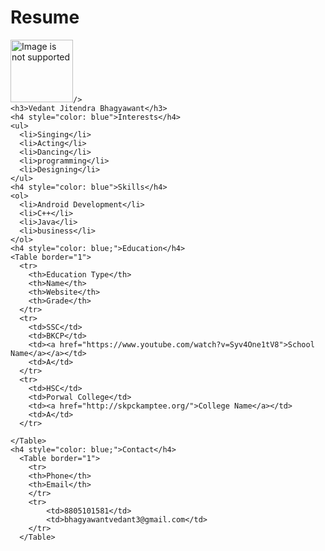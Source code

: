 <!DOCTYPE html>
<html lang="en">
  <head>
    <meta charset="UTF-8" />
    <meta http-equiv="X-UA-Compatible" content="IE=edge" />
    <meta name="viewport" content="width=device-width, initial-scale=1.0" />
    <title>Assignment 1</title>
  </head>
  <body>
    <h1>Resume</h1>
    <img 
      src="profile photo.jpg"
      alt="Image is not supported"
      width="100px"
      
    />
    <h3>Vedant Jitendra Bhagyawant</h3>
    <h4 style="color: blue">Interests</h4>
    <ul>
      <li>Singing</li>
      <li>Acting</li>
      <li>Dancing</li>
      <li>programming</li>
      <li>Designing</li>
    </ul>
    <h4 style="color: blue">Skills</h4>
    <ol>
      <li>Android Development</li>
      <li>C++</li>
      <li>Java</li>
      <li>business</li>
    </ol>
    <h4 style="color: blue;">Education</h4>
    <Table border="1">
      <tr>
        <th>Education Type</th>
        <th>Name</th>
        <th>Website</th>
        <th>Grade</th>
      </tr>
      <tr>
        <td>SSC</td>
        <td>BKCP</td>
        <td><a href="https://www.youtube.com/watch?v=Syv4One1tV8">School Name</a></a></td>
        <td>A</td>
      </tr>
      <tr>
        <td>HSC</td>
        <td>Porwal College</td>
        <td><a href="http://skpckamptee.org/">College Name</a></td>
        <td>A</td>
      </tr>
      
    </Table>
    <h4 style="color: blue;">Contact</h4>
      <Table border="1">
        <tr>
        <th>Phone</th>
        <th>Email</th>
        </tr>
        <tr>
            <td>8805101581</td>
            <td>bhagyawantvedant3@gmail.com</td>
        </tr>
      </Table>
   
  </body>
</html>

